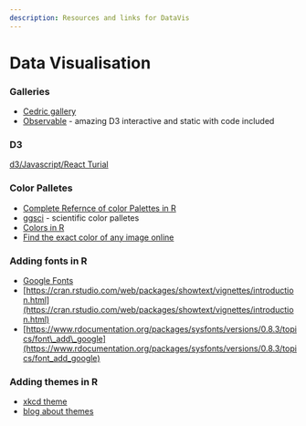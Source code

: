 ```yaml
---
description: Resources and links for DataVis
---
```


# Data Visualisation

### Galleries

* [Cedric gallery](https://www.cedricscherer.com/top/dataviz/)
* [Observable](https://observablehq.com/@d3/gallery) - amazing D3 interactive and static with code included

### D3

[d3/Javascript/React Turial](https://www.youtube.com/watch?v=2LhoCfjm8R4&ab_channel=freeCodeCamp.org)

### Color Palletes

* [Complete Refernce of color Palettes in R](https://github.com/EmilHvitfeldt/r-color-palettes)
* [ggsci](https://www.rdocumentation.org/packages/ggsci/versions/2.9) - scientific color palletes
* [Colors in R](http://www.stat.columbia.edu/~tzheng/files/Rcolor.pdf)
* [Find the exact color of any image online](https://imagecolorpicker.com/)

### Adding fonts in R

* [Google Fonts](https://fonts.google.com/)
* [https://cran.rstudio.com/web/packages/showtext/vignettes/introduction.html](https://cran.rstudio.com/web/packages/showtext/vignettes/introduction.html)
* [https://www.rdocumentation.org/packages/sysfonts/versions/0.8.3/topics/font\_add\_google](https://www.rdocumentation.org/packages/sysfonts/versions/0.8.3/topics/font_add_google)

### Adding themes in R

* [xkcd theme](https://stackoverflow.com/questions/12675147/how-can-we-make-xkcd-style-graphs)
* [blog about themes](https://rfortherestofus.com/2019/08/themes-to-improve-your-ggplot-figures/)







